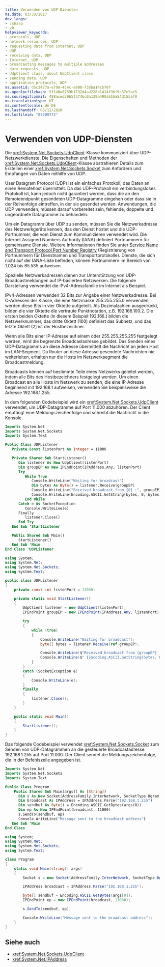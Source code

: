 ```yaml
---
title: Verwenden von UDP-Diensten
ms.date: 03/30/2017
dev_langs:
- csharp
- vb
helpviewer_keywords:
- protocols, UDP
- network resources, UDP
- requesting data from Internet, UDP
- UDP
- receiving data, UDP
- Internet, UDP
- broadcasting messages to multiple addresses
- data requests, UDP
- UdpClient class, about UdpClient class
- sending data, UDP
- application protocols, UDP
ms.assetid: d5c3477a-e798-454c-a890-738ba14c5707
ms.openlocfilehash: 5ff40e8759b1732d4ad228b1414f96f9c37e5ac5
ms.sourcegitcommit: 488aced39b5f374bc0a139a4993616a54d15baf0
ms.translationtype: HT
ms.contentlocale: de-DE
ms.lasthandoff: 05/12/2020
ms.locfileid: "83209772"
---
```

# <a name="use-udp-services"></a>Verwenden von UDP-Diensten

Die <xref:System.Net.Sockets.UdpClient>-Klasse kommuniziert über UDP-Netzwerkdienste. Die Eigenschaften und Methoden der <xref:System.Net.Sockets.UdpClient>-Klasse abstrahieren Details zum Erstellen einer <xref:System.Net.Sockets.Socket> zum Anfordern und Empfangen von Daten mithilfe von UDP.

User Datagram Protocol (UDP) ist ein einfaches Protokoll, das Daten an einen Remotehost übermittelt. Da das UDP-Protokoll ein verbindungsloses Protokoll ist, kann jedoch nicht garantiert werden, dass die an den Remoteendpunkt gesendeten UDP-Datagramme eingehen oder dass sie in der Reihenfolge eintreffen, in der sie gesendet werden. Anwendungen, die UDP verwenden, müssen darauf vorbereitet sein, fehlende, doppelte und ungeordnete Datagramme zu behandeln.

Um ein Datagramm über UDP zu senden, müssen Sie die Netzwerkadresse des Netzwerkgeräts kennen, das den Dienst hostet und die UDP-Portnummer, die vom Dienst zum Kommunizieren verwendet wird. Die Internet Assigned Numbers Authority (IANA) definiert Portnummern für gemeinsame Dienste. Weitere Informationen finden Sie unter [Service Name and Transport Protocol Port Number Registry](https://www.iana.org/assignments/service-names-port-numbers/service-names-port-numbers.xhtml) (Registrierung von Portnummern für Dienstnamen und Transportprotokolle). Dienste, die sich nicht auf der IANA-Liste befinden, können Portnummern im Bereich von 1.024 bis 65.535 aufweisen.

Spezielle Netzwerkadressen dienen zur Unterstützung von UDP-Broadcastmeldungen auf IP-basierten Netzwerken. Die folgende Darstellung verwendet die IPv4-Adressfamilie im Internet als Beispiel.

IPv4-Adressen verwenden 32 Bits zur Angabe einer Netzwerkadresse. Bei C-Adressen der Klasse, die eine Netzmaske 255.255.255.0 verwenden, werden diese Bits in vier Oktette aufgeteilt. Als Dezimalzahlen ausgedrückt, bilden die vier Oktette die vertraute Punktnotation, z.B. 192.168.100.2. Die ersten beiden Oktette (in diesem Beispiel 192.168.) bilden die Netzwerknummer, das dritte Oktett (100) definiert das Subnetz, und das letzte Oktett (2) ist der Hostbezeichner.

Wenn alle Bits einer IP-Adresse auf einem oder 255.255.255.255 festgelegt werden, wird die begrenzte Broadcastadresse gebildet. Das Senden eines UDP-Datagramms an diese Adresse übermittelt die Nachricht an jeden Host im LAN-Segment. Da Router an diese Adresse gesendete Nachrichten nie weiterleiten, erhalten nur die Hosts im Netzwerksegment die Broadcastmeldung.

Broadcasts können auf bestimmte Teile eines Netzwerks geleitet werden, indem alle Bits des Hostbezeichners festgelegt werden. Um einen Broadcast an alle Hosts im Netzwerk zu senden, die eine IP-Adresse beginnend mit 192.168.1 aufweisen, verwenden Sie beispielsweise die Adresse 192.168.1.255.

In dem folgenden Codebeispiel wird ein <xref:System.Net.Sockets.UdpClient> verwendet, um UDP-Datagramme auf Port 11.000 abzuhören. Der Client empfängt eine Meldungszeichenfolge und schreibt die Nachricht in die Konsole.

```vb
Imports System.Net
Imports System.Net.Sockets
Imports System.Text

Public Class UDPListener
   Private Const listenPort As Integer = 11000

   Private Shared Sub StartListener()
      Dim listener As New UdpClient(listenPort)
      Dim groupEP As New IPEndPoint(IPAddress.Any, listenPort)
      Try
         While True
            Console.WriteLine("Waiting for broadcast")
            Dim bytes As Byte() = listener.Receive(groupEP)
            Console.WriteLine("Received broadcast from {0} :", groupEP)
            Console.WriteLine(Encoding.ASCII.GetString(bytes, 0, bytes.Length))
         End While
      Catch e As SocketException
         Console.WriteLine(e)
      Finally
         listener.Close()
      End Try
   End Sub 'StartListener

   Public Shared Sub Main()
      StartListener()
   End Sub 'Main
End Class 'UDPListener
```

```csharp
using System;
using System.Net;
using System.Net.Sockets;
using System.Text;

public class UDPListener
{
    private const int listenPort = 11000;

    private static void StartListener()
    {
        UdpClient listener = new UdpClient(listenPort);
        IPEndPoint groupEP = new IPEndPoint(IPAddress.Any, listenPort);

        try
        {
            while (true)
            {
                Console.WriteLine("Waiting for broadcast");
                byte[] bytes = listener.Receive(ref groupEP);

                Console.WriteLine($"Received broadcast from {groupEP} :");
                Console.WriteLine($" {Encoding.ASCII.GetString(bytes, 0, bytes.Length)}");
            }
        }
        catch (SocketException e)
        {
            Console.WriteLine(e);
        }
        finally
        {
            listener.Close();
        }
    }

    public static void Main()
    {
        StartListener();
    }
}
```

Das folgende Codebeispiel verwendet <xref:System.Net.Sockets.Socket> zum Senden von UDP-Datagrammen an die gesteuerte Broadcastadresse 192.168.1.255 auf Port 11.000. Der Client sendet die Meldungszeichenfolge, die in der Befehlszeile angegeben ist.

```vb
Imports System.Net
Imports System.Net.Sockets
Imports System.Text

Public Class Program
    Public Shared Sub Main(args() As [String])
      Dim s As New Socket(AddressFamily.InterNetwork, SocketType.Dgram, ProtocolType.Udp)
      Dim broadcast As IPAddress = IPAddress.Parse("192.168.1.255")
      Dim sendbuf As Byte() = Encoding.ASCII.GetBytes(args(0))
      Dim ep As New IPEndPoint(broadcast, 11000)
      s.SendTo(sendbuf, ep)
      Console.WriteLine("Message sent to the broadcast address")
   End Sub 'Main
End Class
```

```csharp
using System;
using System.Net;
using System.Net.Sockets;
using System.Text;

class Program
{
    static void Main(string[] args)
    {
        Socket s = new Socket(AddressFamily.InterNetwork, SocketType.Dgram, ProtocolType.Udp);

        IPAddress broadcast = IPAddress.Parse("192.168.1.255");

        byte[] sendbuf = Encoding.ASCII.GetBytes(args[0]);
        IPEndPoint ep = new IPEndPoint(broadcast, 11000);

        s.SendTo(sendbuf, ep);

        Console.WriteLine("Message sent to the broadcast address");
    }
}
```

## <a name="see-also"></a>Siehe auch

- <xref:System.Net.Sockets.UdpClient>
- <xref:System.Net.IPAddress>
